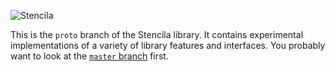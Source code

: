 ![Stencila](http://static.stenci.la/img/logo-name-400x88.png)

This is the `proto` branch of the Stencila library. It contains experimental implementations of a variety of library features and interfaces. You probably want to look at the [`master` branch](https://github.com/stencila/stencila) first.